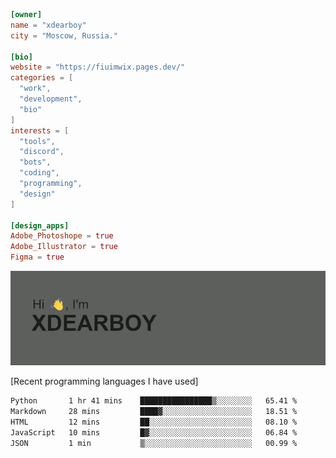 
```toml
[owner]
name = "xdearboy"
city = "Moscow, Russia."

[bio]
website = "https://fiuimwix.pages.dev/"
categories = [
  "work",
  "development",
  "bio"
]
interests = [
  "tools",
  "discord",
  "bots",
  "coding",
  "programming",
  "design"
]

[design_apps]
Adobe_Photoshope = true
Adobe_Illustrator = true
Figma = true
```

<img src="header.png" alt="xdearboy">

[Recent programming languages I have used]

<!--START_SECTION:waka-->

```txt
Python       1 hr 41 mins    ████████████████▒░░░░░░░░   65.41 %
Markdown     28 mins         ████▓░░░░░░░░░░░░░░░░░░░░   18.51 %
HTML         12 mins         ██░░░░░░░░░░░░░░░░░░░░░░░   08.10 %
JavaScript   10 mins         █▓░░░░░░░░░░░░░░░░░░░░░░░   06.84 %
JSON         1 min           ▒░░░░░░░░░░░░░░░░░░░░░░░░   00.99 %
```

<!--END_SECTION:waka-->
